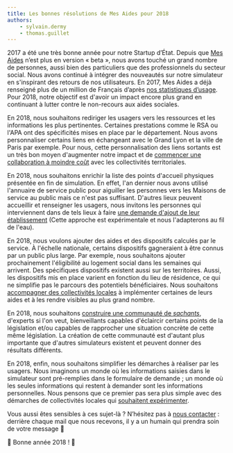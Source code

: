 ```yaml
---
title: Les bonnes résolutions de Mes Aides pour 2018
authors:
    - sylvain.dermy
    - thomas.guillet
---
```


2017 a été une très bonne année pour notre Startup d’État. Depuis que [Mes Aides](https://mes-aides.gouv.fr/) n’est plus en version « beta », nous avons touché un grand nombre de personnes, aussi bien des particuliers que des professionnels du secteur social. Nous avons continué à intégrer des nouveautés sur notre simulateur en s'inspirant des retours de nos utilisateurs. En 2017, Mes Aides a déjà renseigné plus de un million de Français d’après [nos statistiques d’usage](
https://stats.data.gouv.fr/index.php?module=CoreHome&action=index&idSite=9&period=year&date=2017-01-08#?module=Goals&action=goalReport&idSite=9&period=year&date=2017-01-08&idGoal=1). Pour 2018, notre objectif est d'avoir un impact encore plus grand en continuant à lutter contre le non-recours aux aides sociales.

<!--more-->
En 2018, nous souhaitons rediriger les usagers vers les ressources et les informations les plus pertinentes. Certaines prestations comme le RSA ou l'APA ont des spécificités mises en place par le département. Nous avons personnaliser certains liens en échangeant avec le Grand Lyon et la ville de Paris par exemple. Pour nous, cette personnalisation des liens sortants est un très bon moyen d'augmenter notre impact et de [commencer une collaboration à moindre coût](mailto:bonjour@mes-aides.gouv.fr?subject=Mettre%20en%20place%20des%20liens%20pertinents%20pour%20nos%20usagers) avec les collectivités territoriales.


En 2018, nous souhaitons enrichir la liste des points d'accueil physiques présentée en fin de simulation. En effet, l'an dernier nous avons utilisé l'annuaire de service public pour aiguiller les personnes vers les Maisons de service au public mais ce n'est pas suffisant. D'autres lieux peuvent accueillir et renseigner les usagers, nous invitons les personnes qui interviennent dans de tels lieux à faire [une demande d'ajout de leur établissement](https://tps.apientreprise.fr/commencer/demande-d-ajout-d-etablissement-sur-mes-aides-gouv) (Cette approche est expérimentale et nous l'adapterons au fil de l'eau).


En 2018, nous voulons ajouter des aides et des dispositifs calculés par le service. À l'échelle nationale, certains dispositifs gagneraient à être connus par un public plus large. Par exemple, nous souhaitons ajouter prochainement l'éligibilité au logement social dans les semaines qui arrivent. Des spécifiques dispositifs existent aussi sur les territoires. Aussi, les dispositifs mis en place varient en fonction du lieu de résidence, ce qui ne simplifie pas le parcours des potentiels bénéficiaires. Nous souhaitons [accompagner des collectivités locales](mailto:bonjour@mes-aides.gouv.fr?subject=Donner%20acc%C3%A8s%20aux%20dispositifs%20sur%20notre%20territoire) à implémenter certaines de leurs aides et à les rendre visibles au plus grand nombre.


En 2018, nous souhaitons [construire une communauté de _sachants_](https://gouv.us12.list-manage.com/subscribe?u=1ec467926df0f8b0be4915921&id=0321551dd4), d'experts si l'on veut, bienveillants capables d'éclaircir certains points de la législation et/ou capables de rapprocher une situation concrète de cette même législation. La création de cette communauté est d'autant plus importante que d'autres simulateurs existent et peuvent donner des résultats différents.


En 2018, enfin, nous souhaitons simplifier les démarches à réaliser par les usagers. Nous imaginons un monde où les informations saisies dans le simulateur sont pré-remplies dans le formulaire de demande ; un monde où les seules informations qui restent à demander sont les informations personnelles. Nous pensons que ce premier pas sera plus simple avec des démarches de collectivités locales qui [souhaitent expérimenter](mailto:bonjour@mes-aides.gouv.fr?subject=Exp%C3%A9rimenter%20pour%20des%20d%C3%A9marches%20simplfi%C3%A9es).



Vous aussi êtes sensibles à ces sujet-là ? N’hésitez pas à [nous contacter](mailto:bonjour@mes-aides.gouv.fr?subject=Commentaire%20sur%20votre%20article%20du%20blog%20beta.gouv.fr) : derrière chaque mail que nous recevons, il y a un humain qui prendra soin de votre message 🙂

🎉 Bonne année 2018 ! 🎉
